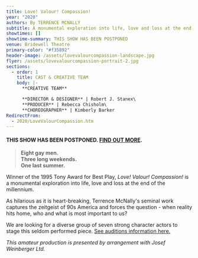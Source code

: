 ```yaml
---
title: Love! Valour! Compassion!
year: "2020"
authors: By TERRENCE MCNALLY
subtitle: A monumental exploration into life, love and loss at the end of the millennium
showtimes: []
showtime-summary: THIS SHOW HAS BEEN POSTPONED
venue: Bridewell Theatre
primary-color: "#f35892"
header-image: /assets/lovevalourcompassion-landscape.jpg
flyer: /assets/lovevalourcompassion-portrait-2.jpg
sections:
  - order: 1
    title: CAST & CREATIVE TEAM
    body: |-
      **CREATIVE TEAM**

      **DIRECTOR & DESIGNER** | Robert J. Stanex\
      **PRODUCER** | Rebecca Chisholm\
      **CHOREOGRAPHER** | Kimberly Barker
RedirectFrom:
  - 2020/LoveValourCompassion.htm
---
```

#### **THIS SHOW HAS BEEN POSTPONED. [FIND OUT MORE](/news/2020-03-26-a-message-to-our-members-and-friends).**

> **Eight gay men.**\
> **Three long weekends.**\
> **One last summer.**

Winner of the 1995 Tony Award for Best Play, *Love! Valour! Compassion!* is a monumental exploration into life, love and loss at the end of the millennium.

As hilarious as it is heart-breaking, Terrence McNally's seminal work captures the zeitgeist of 90s America and forces the question - when reality hits home, who and what is most important to us?

We are looking for a diverse group of seven strong character actors to stage this seldom performed piece. [See auditions information here.](/events/love-valour-compassion-auditions)

*This amateur production is presented by arrangement with Josef Weinberger Ltd.*
